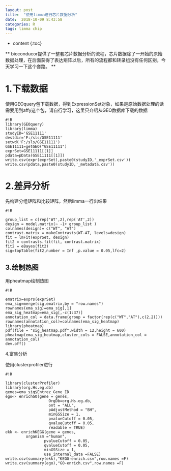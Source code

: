 ```yaml
---
layout: post
title:  "使用limma进行芯片数据分析"
date:  2018-10-09 8:43:58 
categories: R
tags: limma chip
---
```


* content
{:toc}

** bioconducor提供了一整套芯片数据分析的流程，芯片数据除了一开始的原始数据处理，在后面获得了表达矩阵以后，所有的流程都和转录组没有任何区别，今天学习一下这个套路。 **

# 1.下载数据

使用GEOquery包下载数据，得到ExpressionSet对象，如果是原始数据处理的话需要用到affy这个包，请自行学习，这里只介绍从GEO数据库下载的数据

```
#!R
library(GEOquery)
library(limma)
studyID='GSE11111'
destdir='F:/sls/GSE11111'
setwd('F:/sls/GSE11111')
GSE11111=getGEO("GSE11111")
exprSet=GSE11111[[1]]
pdata=pData(GSE11111[[1]])
write.csv(expr(exprSet),paste0(studyID,'_exprSet.csv'))
write.csv(pdata,paste0(studyID,'_metadata.csv'))
```

# 2.差异分析

先构建分组矩阵和比较矩阵，然后limma一行出结果

```
#!R

group_list = c(rep('WT',2),rep('AT',2))
design = model.matrix(~ -1+ group_list )
colnames(design)= c("WT", "AT")
contrast.matrix = makeContrasts(WT-AT, levels=design)
fit = lmFit(exprSet, design)
fit2 = contrasts.fit(fit, contrast.matrix)
fit2 = eBayes(fit2)
sig=topTable(fit2,number = Inf ,p.value = 0.05,lfc=2)
```

## 3.绘制热图

用pheatmap绘制热图

```
#!R

ematrix=exprs(exprSet)
ema_sig=merge(sig,ematrix,by = "row.names")
rownames(ema_sig)=ema_sig[,1]
ema_sig_heatmap=ema_sig[,-c(1:37)]
annotation_col = data.frame(group = factor(rep(c("WT","AT"),c(2,2))))
rownames(annotation_col)=colnames(ema_sig_heatmap)
library(pheatmap)
pdf(file = "sig_heatmap.pdf",width = 12,height = 600)
pheatmap(ema_sig_heatmap,cluster_cols = FALSE,annotation_col = annotation_col)
dev.off()
```

4.富集分析

使用clusterprofiler进行

```
#!R

library(clusterProfiler)
library(org.Hs.eg.db)
genes=ema_sig$Entrez_Gene_ID
ego<- enrichGO(gene = genes,
                   OrgDb=org.Hs.eg.db,
                   ont = "ALL",
                   pAdjustMethod = "BH",
                   minGSSize = 1,
                   pvalueCutoff = 0.05,
                   qvalueCutoff = 0.05,
                   readable = TRUE)
ekk <- enrichKEGG(gene = genes, 
		 organism ="human",
                 pvalueCutoff = 0.05,
                 qvalueCutoff = 0.05,
                 minGSSize = 1,
                 use_internal_data =FALSE)
write.csv(summary(ekk),"KEGG-enrich.csv",row.names =F)
write.csv(summary(ego),"GO-enrich.csv",row.names =F)
```


